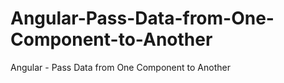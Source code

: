 # Angular-Pass-Data-from-One-Component-to-Another
Angular - Pass Data from One Component to Another
